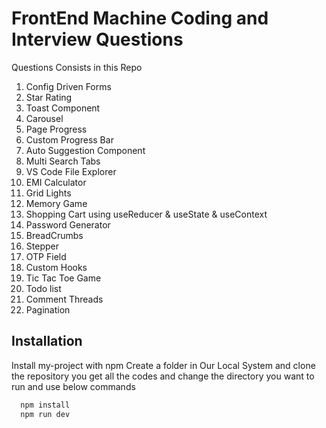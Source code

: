 # FrontEnd Machine Coding and Interview Questions 

Questions Consists in this Repo

1) Config Driven Forms
2) Star Rating
3) Toast Component
4) Carousel
5) Page Progress
6) Custom Progress Bar
7) Auto Suggestion Component
8) Multi Search Tabs
9) VS Code File Explorer 
10) EMI Calculator
11) Grid Lights
12) Memory Game
13) Shopping Cart using useReducer & useState & useContext
14) Password Generator
15) BreadCrumbs
16) Stepper
17) OTP Field
18) Custom Hooks
19) Tic Tac Toe Game
20) Todo list 
21) Comment Threads
22) Pagination

## Installation

Install my-project with npm
Create a folder in Our Local System and clone the repository you get all the codes and change the directory you want to run and use below commands 
```bash
  npm install 
  npm run dev
```
